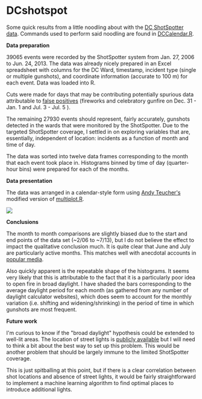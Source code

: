 # DCshotspot
Some quick results from a little noodling about with the <a href="https://muckrock.s3.amazonaws.com/foia_files/WashingtonDC_Incidents_2006-2013_Raw_Data_2.xlsx">DC ShotSpotter data</a>.  Commands used to perform said noodling are found in <a href="https://github.com/andrewyue/DCshotspot/blob/master/DCCalendar.R">DCCalendar.R</a>.

<b>Data preparation</b>

39065 events were recorded by the ShotSpotter system from Jan. 27, 2006 to Jun. 24, 2013.  The data was already nicely prepared in an Excel spreadsheet with columns for the DC Ward, timestamp, incident type (single or multiple gunshots), and coordinate information (accurate to 100 m) for each event.  Data was loaded into R.

Cuts were made for days that may be contributing potentially spurious data attributable to <a href="http://www.washingtonpost.com/wp-srv/special/local/dc-shot-spotter/">false positives</a> (fireworks and celebratory gunfire on Dec. 31 - Jan. 1 and Jul. 3 - Jul. 5 ).

The remaining 27930 events should represent, fairly accurately, gunshots detected in the wards that were monitored by the ShotSpotter.  Due to the targeted ShotSpotter coverage, I settled in on exploring variables that are, essentially, independent of location: incidents as a function of month and time of day.

The data was sorted into twelve data frames corresponding to the month that each event took place in.  Histograms binned by time of day (quarter-hour bins) were prepared for each of the months.

<b>Data presentation</b>

The data was arranged in a calendar-style form using <a href="https://github.com/ateucher">Andy Teucher's</a> modified version of <a href="https://github.com/ateucher/useful_code/blob/master/R/multiplot.r">multiplot.R</a>.

<img src="http://i.imgur.com/nOCE0HK.jpg">

<b>Conclusions</b>

The month to month comparisons are slightly biased due to the start and end points of the data set (~2/06 to ~7/13), but I do not believe the effect to impact the qualitative conclusion much.  It is quite clear that June and July are particularly active months.  This matches well with anecdotal accounts in <a href="http://www.nytimes.com/2013/09/01/opinion/sunday/weather-and-violence.html?_r=0">popular media</a>.

Also quickly apparent is the repeatable shape of the histograms.  It seems very likely that this is attributable to the fact that it is a particularly poor idea to open fire in broad daylight.  I have shaded the bars corresponding to the average daylight period for each month (as gathered from any number of daylight calculator websites), which does seem to account for the monthly variation (i.e. shifting and widening/shrinking) in the period of time in which gunshots are most frequent.

<b>Future work</b>

I'm curious to know if the "broad daylight" hypothesis could be extended to well-lit areas.  The location of street lights is <a href="http://opendata.dc.gov/datasets/6cb6520725b0489d9a209a337818fad1_90">publicly available</a> but I will need to think a bit about the best way to set up this problem.  This would be another problem that should be largely immune to the limited ShotSpotter coverage.

This is just spitballing at this point, but if there is a clear correlation between shot locations and absence of street lights, it would be fairly straightforward to implement a machine learning algorithm to find optimal places to introduce additional lights.

